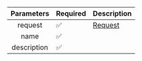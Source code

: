 | Parameters  | Required           | Description           |
|:-----------:|--------------------|-----------------------|
|   request   | :white_check_mark: | [Request](Request.md) |
|    name     | :white_check_mark: |                       |
| description | :white_check_mark: |                       |